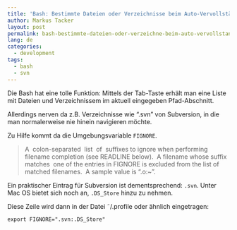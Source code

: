 ```yaml
---
title: 'Bash: Bestimmte Dateien oder Verzeichnisse beim Auto-Vervollständigen ignorieren'
author: Markus Tacker
layout: post
permalink: bash-bestimmte-dateien-oder-verzeichne-beim-auto-vervollstandigen-ignorieren/
lang: de
categories:
  - development
tags:
  - bash
  - svn
---
```

Die Bash hat eine tolle Funktion: Mittels der Tab-Taste erhält man eine Liste mit Dateien und Verzeichnissem im aktuell eingegeben Pfad-Abschnitt.

Allerdings nerven da z.B. Verzeichnisse wie &#8220;.svn&#8221; von Subversion, in die man normalerweise nie hinein navigieren möchte.

Zu Hilfe kommt da die Umgebungsvariable `FIGNORE`.

> A  colon-separated  list  of  suffixes to ignore when performing filename completion (see READLINE below).  A filename whose suffix  matches  one of the entries in FIGNORE is excluded from the list of matched filenames.  A sample value is &#8220;.o:~&#8221;.

Ein praktischer Eintrag für Subversion ist dementsprechend: `.svn`. Unter Mac OS bietet sich noch an, `.DS_Store` hinzu zu nehmen.

Diese Zeile wird dann in der Datei ˜/.profile oder ähnlich eingetragen:

`export FIGNORE=".svn:.DS_Store"`
